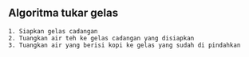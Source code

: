 ## Algoritma tukar gelas
```
1. Siapkan gelas cadangan
2. Tuangkan air teh ke gelas cadangan yang disiapkan
3. Tuangkan air yang berisi kopi ke gelas yang sudah di pindahkan
```
